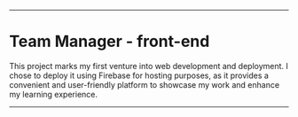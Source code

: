 <hr>
<h1>Team Manager - front-end</a></h1>
<p>This project marks my first venture into web development and deployment. I chose to deploy it using Firebase for hosting purposes, as it provides a convenient and user-friendly platform to showcase my work and enhance my learning experience.</p>
<hr>

